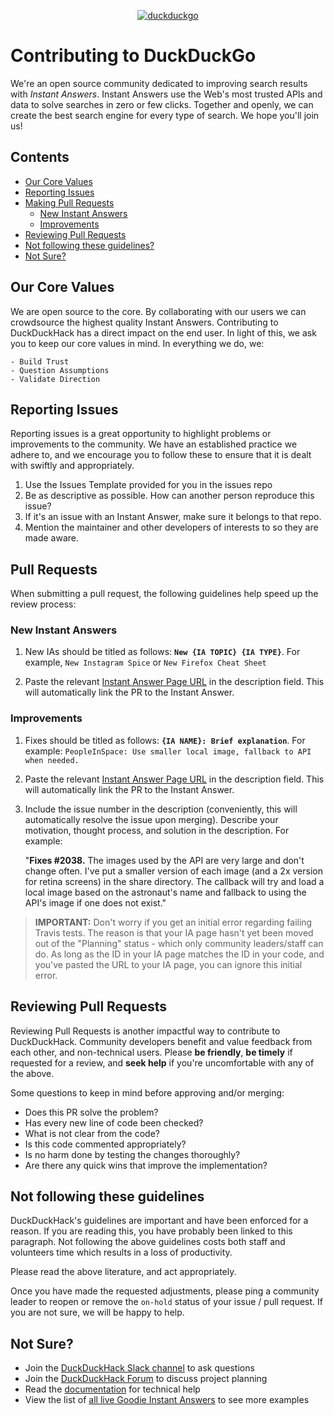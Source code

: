 <!--
~~ IMPORTANT ~~
The following Github Repositories have the same CONTRIBUTING.md
If you update this document, please update the following repositories:

  - https://github.com/duckduckgo/zeroclickinfo-goodies/
  - https://github.com/duckduckgo/zeroclickinfo-spice/
  - https://github.com/duckduckgo/zeroclickinfo-fathad/
  - https://github.com/duckduckgo/zeroclickinfo-longtail/
  - https://github.com/duckduckgo/duckduckgo/
  - https://github.com/duckduckgo/duckduckhack.com/
  - https://github.com/duckduckgo/p5-app-duckpan
-->

<p align="center">
    <a href="https://duckduckhack.com/issues">
        <img src="https://duckduckgo.com/assets/logo_homepage.normal.v107.svg" alt="duckduckgo">
    </a>
</p>

# Contributing to DuckDuckGo

We're an open source community dedicated to improving search results with _Instant Answers_. Instant Answers use the Web's most trusted APIs and data to solve searches in zero or few clicks. Together and openly, we can create the best search engine for every type of search. We hope you'll join us!

## Contents

  - [Our Core Values](#our-core-values)
  - [Reporting Issues](#reporting-issues)
  - [Making Pull Requests](#pull-requests)
      - [New Instant Answers](#new-instant-answers)
      - [Improvements](#improvements)
  - [Reviewing Pull Requests](#reviewing-pull-requests)
  - [Not following these guidelines?](#not-following-these-guidelines)
  - [Not Sure?](#not-sure)
  

## Our Core Values

We are open source to the core. By collaborating with our users we can crowdsource the highest quality Instant Answers. Contributing to DuckDuckHack has a direct impact on the end user. In light of this, we ask you to keep our core values in mind. In everything we do, we:

    - Build Trust
    - Question Assumptions
    - Validate Direction

## Reporting Issues

Reporting issues is a great opportunity to highlight problems or improvements to the community. We have an established practice we adhere to, and we encourage you to follow these to ensure that it is dealt with swiftly and appropriately. 

1. Use the Issues Template provided for you in the issues repo
2. Be as descriptive as possible. How can another person reproduce this issue?
3. If it's an issue with an Instant Answer, make sure it belongs to that repo.
4. Mention the maintainer and other developers of interests to so they are made aware.

## Pull Requests

When submitting a pull request, the following guidelines help speed up the review process:

### New Instant Answers

1. New IAs should be titled as follows: **`New {IA TOPIC} {IA TYPE}`**. For example, `New Instagram Spice` or `New Firefox Cheat Sheet`

2. Paste the relevant [Instant Answer Page URL](https://duck.co/ia/new_ia) in the description field. This will automatically link the PR to the Instant Answer.
    
### Improvements

1. Fixes should be titled as follows: **`{IA NAME}: Brief explanation`**. For example: `PeopleInSpace: Use smaller local image, fallback to API when needed.`

2. Paste the relevant [Instant Answer Page URL](https://duck.co/ia/new_ia) in the description field. This will automatically link the PR to the Instant Answer.

3. Include the issue number in the description (conveniently, this will automatically resolve the issue upon merging). Describe your motivation, thought process, and solution in the description. For example:

    "**Fixes #2038.** The images used by the API are very large and don't change often. I've put a smaller version of each image (and a 2x version for retina screens) in the share directory. The callback will try and load a local image based on the astronaut's name and fallback to using the API's image if one does not exist."

> **IMPORTANT:** Don't worry if you get an initial error regarding failing Travis tests. The reason is that your IA page hasn't yet been moved out of the "Planning" status - which only community leaders/staff can do. As long as the ID in your IA page matches the ID in your code, and you've pasted the URL to your IA page, you can ignore this initial error.

## Reviewing Pull Requests

Reviewing Pull Requests is another impactful way to contribute to DuckDuckHack. Community developers benefit and value feedback from each other, and non-technical users. Please **be friendly**, **be timely** if requested for a review, and **seek help** if you're uncomfortable with any of the above.

Some questions to keep in mind before approving and/or merging:

 - Does this PR solve the problem?
 - Has every new line of code been checked?
 - What is not clear from the code?
 - Is this code commented appropriately?
 - Is no harm done by testing the changes thoroughly?
 - Are there any quick wins that improve the implementation?

## Not following these guidelines

DuckDuckHack's guidelines are important and have been enforced for a reason. If you are reading this, you have probably been linked to this paragraph. Not following the above guidelines costs both staff and volunteers time which results in a loss of productivity. 

Please read the above literature, and act appropriately.

Once you have made the requested adjustments, please ping a community leader to reopen or remove the `on-hold` status of your issue / pull request. If you are not sure, we will be happy to help.

## Not Sure?
- Join the [DuckDuckHack Slack channel](https://quackslack.herokuapp.com/) to ask questions
- Join the [DuckDuckHack Forum](https://forum.duckduckhack.com/) to discuss project planning
- Read the [documentation](https://docs.duckduckhack.com/) for technical help
- View the list of [all live Goodie Instant Answers](https://duck.co/ia) to see more examples
